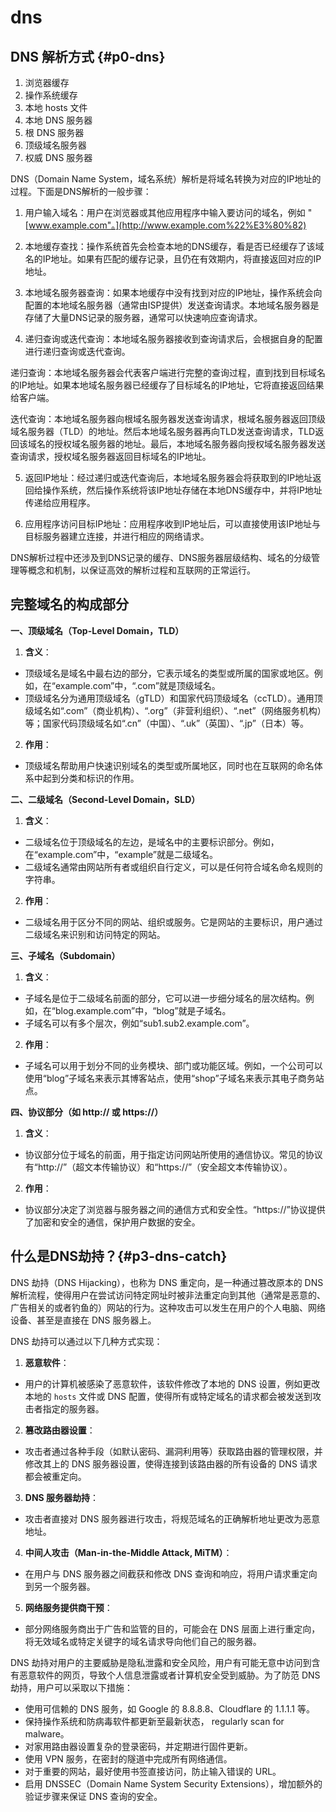 # dns

## DNS 解析方式 {#p0-dns}

1. 浏览器缓存
2. 操作系统缓存
3. 本地 hosts 文件
4. 本地 DNS 服务器
5. 根 DNS 服务器
6. 顶级域名服务器
7. 权威 DNS 服务器

DNS（Domain Name System，域名系统）解析是将域名转换为对应的IP地址的过程。下面是DNS解析的一般步骤：

1. 用户输入域名：用户在浏览器或其他应用程序中输入要访问的域名，例如 "[www.example.com"。](http://www.example.com%22%E3%80%82)

2. 本地缓存查找：操作系统首先会检查本地的DNS缓存，看是否已经缓存了该域名的IP地址。如果有匹配的缓存记录，且仍在有效期内，将直接返回对应的IP地址。

3. 本地域名服务器查询：如果本地缓存中没有找到对应的IP地址，操作系统会向配置的本地域名服务器（通常由ISP提供）发送查询请求。本地域名服务器是存储了大量DNS记录的服务器，通常可以快速响应查询请求。

4. 递归查询或迭代查询：本地域名服务器接收到查询请求后，会根据自身的配置进行递归查询或迭代查询。

递归查询：本地域名服务器会代表客户端进行完整的查询过程，直到找到目标域名的IP地址。如果本地域名服务器已经缓存了目标域名的IP地址，它将直接返回结果给客户端。

迭代查询：本地域名服务器向根域名服务器发送查询请求，根域名服务器返回顶级域名服务器（TLD）的地址。然后本地域名服务器再向TLD发送查询请求，TLD返回该域名的授权域名服务器的地址。最后，本地域名服务器向授权域名服务器发送查询请求，授权域名服务器返回目标域名的IP地址。

5. 返回IP地址：经过递归或迭代查询后，本地域名服务器会将获取到的IP地址返回给操作系统，然后操作系统将该IP地址存储在本地DNS缓存中，并将IP地址传递给应用程序。

6. 应用程序访问目标IP地址：应用程序收到IP地址后，可以直接使用该IP地址与目标服务器建立连接，并进行相应的网络请求。

DNS解析过程中还涉及到DNS记录的缓存、DNS服务器层级结构、域名的分级管理等概念和机制，以保证高效的解析过程和互联网的正常运行。

## 完整域名的构成部分

**一、顶级域名（Top-Level Domain，TLD）**

1. **含义**：

* 顶级域名是域名中最右边的部分，它表示域名的类型或所属的国家或地区。例如，在“example.com”中，“.com”就是顶级域名。
* 顶级域名分为通用顶级域名（gTLD）和国家代码顶级域名（ccTLD）。通用顶级域名如“.com”（商业机构）、“.org”（非营利组织）、“.net”（网络服务机构）等；国家代码顶级域名如“.cn”（中国）、“.uk”（英国）、“.jp”（日本）等。

2. **作用**：

* 顶级域名帮助用户快速识别域名的类型或所属地区，同时也在互联网的命名体系中起到分类和标识的作用。

**二、二级域名（Second-Level Domain，SLD）**

1. **含义**：

* 二级域名位于顶级域名的左边，是域名中的主要标识部分。例如，在“example.com”中，“example”就是二级域名。
* 二级域名通常由网站所有者或组织自行定义，可以是任何符合域名命名规则的字符串。

2. **作用**：

* 二级域名用于区分不同的网站、组织或服务。它是网站的主要标识，用户通过二级域名来识别和访问特定的网站。

**三、子域名（Subdomain）**

1. **含义**：

* 子域名是位于二级域名前面的部分，它可以进一步细分域名的层次结构。例如，在“blog.example.com”中，“blog”就是子域名。
* 子域名可以有多个层次，例如“sub1.sub2.example.com”。

2. **作用**：

* 子域名可以用于划分不同的业务模块、部门或功能区域。例如，一个公司可以使用“blog”子域名来表示其博客站点，使用“shop”子域名来表示其电子商务站点。

**四、协议部分（如 http:// 或 https://）**

1. **含义**：

* 协议部分位于域名的前面，用于指定访问网站所使用的通信协议。常见的协议有“http://”（超文本传输协议）和“https://”（安全超文本传输协议）。

2. **作用**：

* 协议部分决定了浏览器与服务器之间的通信方式和安全性。“https://”协议提供了加密和安全的通信，保护用户数据的安全。

## 什么是DNS劫持？{#p3-dns-catch}

DNS 劫持（DNS Hijacking），也称为 DNS 重定向，是一种通过篡改原本的 DNS 解析流程，使得用户在尝试访问特定网址时被非法重定向到其他（通常是恶意的、广告相关的或者钓鱼的）网站的行为。这种攻击可以发生在用户的个人电脑、网络设备、甚至是直接在 DNS 服务器上。

DNS 劫持可以通过以下几种方式实现：

1. **恶意软件**：

* 用户的计算机被感染了恶意软件，该软件修改了本地的 DNS 设置，例如更改本地的 `hosts` 文件或 DNS 配置，使得所有或特定域名的请求都会被发送到攻击者指定的服务器。

2. **篡改路由器设置**：

* 攻击者通过各种手段（如默认密码、漏洞利用等）获取路由器的管理权限，并修改其上的 DNS 服务器设置，使得连接到该路由器的所有设备的 DNS 请求都会被重定向。

3. **DNS 服务器劫持**：

* 攻击者直接对 DNS 服务器进行攻击，将规范域名的正确解析地址更改为恶意地址。

4. **中间人攻击（Man-in-the-Middle Attack, MiTM）**：

* 在用户与 DNS 服务器之间截获和修改 DNS 查询和响应，将用户请求重定向到另一个服务器。

5. **网络服务提供商干预**：

* 部分网络服务商出于广告和监管的目的，可能会在 DNS 层面上进行重定向，将无效域名或特定关键字的域名请求导向他们自己的服务器。

DNS 劫持对用户的主要威胁是隐私泄露和安全风险，用户有可能无意中访问到含有恶意软件的网页，导致个人信息泄露或者计算机安全受到威胁。为了防范 DNS 劫持，用户可以采取以下措施：

* 使用可信赖的 DNS 服务，如 Google 的 8.8.8.8、Cloudflare 的 1.1.1.1 等。
* 保持操作系统和防病毒软件都更新至最新状态， regularly scan for malware。
* 对家用路由器设置复杂的登录密码，并定期进行固件更新。
* 使用 VPN 服务，在密封的隧道中完成所有网络通信。
* 对于重要的网站，最好使用书签直接访问，防止输入错误的 URL。
* 启用 DNSSEC（Domain Name System Security Extensions），增加额外的验证步骤来保证 DNS 查询的安全。
